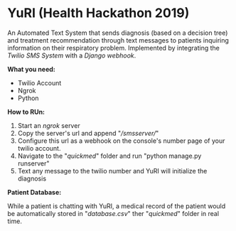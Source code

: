 # YuRI (Health Hackathon 2019)

An Automated Text System that sends diagnosis (based on a decision tree) and treatment recommendation through text messages to patients inquiring information on their respiratory problem. Implemented by integrating the *Twilio SMS System* with a *Django webhook*.

**What you need:**
- Twilio Account
- Ngrok
- Python

**How to RUn:**
1. Start an *ngrok* server
2. Copy the server's url and append "*/smsserver/*"
2. Configure this url as a webhook on the console's number page of your twilio account.
3. Navigate to the "*quickmed*" folder and run "python manage.py runserver"
4. Text any message to the twilio number and YuRI will initialize the diagnosis

**Patient Database:**

While a patient is chatting with YuRI, a medical record of the patient would be automatically stored in "*database.csv*" ther "*quickmed*" folder in real time.
    